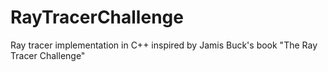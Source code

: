 # RayTracerChallenge
Ray tracer implementation in C++ inspired by Jamis Buck's book "The Ray Tracer Challenge"
